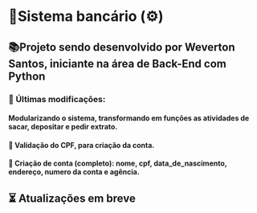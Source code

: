 # 🏦Sistema bancário (⚙️)

## 📚Projeto sendo desenvolvido por Weverton Santos, iniciante na área de Back-End com Python 

### 🔎 Últimas modificações:
#### Modularizando o sistema, transformando em funções as atividades de sacar, depositar e pedir extrato.

#### 🔐 Validação do CPF, para criação da conta.
#### 📜 Criação de conta (completo): nome, cpf, data_de_nascimento, endereço, numero da conta e agência.
## ⏳ Atualizações em breve


